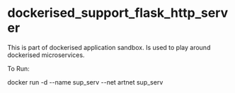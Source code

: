 # dockerised_support_flask_http_server
This is part of dockerised application sandbox. Is used to play around dockerised microservices.

To Run:

docker run -d --name sup_serv --net artnet sup_serv